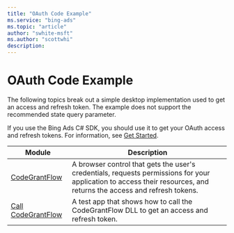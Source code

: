 ```yaml
---
title: "OAuth Code Example"
ms.service: "bing-ads"
ms.topic: "article"
author: "swhite-msft"
ms.author: "scottwhi"
description: 
---
```

# OAuth Code Example
The following topics break out a simple desktop implementation used to get an access and refresh token. The example does not support the recommended state query parameter.

If you use the Bing Ads C# SDK, you should use it to get your OAuth access and refresh tokens. For information, see [Get Started](../transaction-message/get-started.md).

|Module|Description
|-|-
|[CodeGrantFlow](../hotel-service/code-example-codegrantflow.md)|A browser control that gets the user's credentials, requests permissions for your application to access their resources, and returns the access and refresh tokens.
|[Call CodeGrantFlow](../hotel-service/code-example-call-codegrantflow.md)|A test app that shows how to call the CodeGrantFlow DLL to get an access and refresh token.
